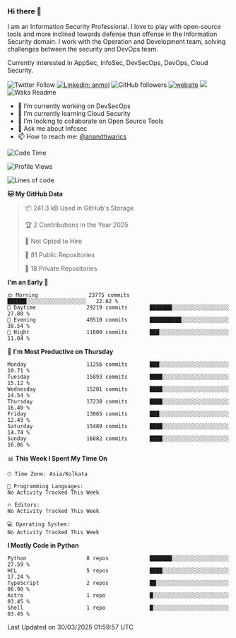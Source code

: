 ### Hi there 👋

I am an Information Security Professional. I love to play with open-source tools and more inclined towards defense than offense in the Information Security domain. I work with the Operation and Development team, solving challenges between the security and DevOps team.

Currently interested in AppSec, InfoSec, DevSecOps, DevOps, Cloud Security.

![Twitter Follow](https://img.shields.io/twitter/follow/anandtiwarics?label=Follow)
[![Linkedin: anmol](https://img.shields.io/badge/-anand-blue?style=flat-square&logo=Linkedin&logoColor=white&link=https://www.linkedin.com/in/anandsundartiwari/)](https://www.linkedin.com/in/anandsundartiwari/)
![GitHub followers](https://img.shields.io/github/followers/anandtiwarics?label=Follow&style=social)
[![website](https://img.shields.io/badge/Website-46a2f1.svg?&style=flat-square&logo=Google-Chrome&logoColor=white&link=https://anandtiwari.info/)](https://anandtiwari.info/)
![](https://visitor-badge.glitch.me/badge?page_id=anandtiwiarcs.anandtiwarics)
![Waka Readme](https://github.com/anandtiwarics/anandtiwarics/workflows/Waka%20Readme/badge.svg)

- 🔭 I’m currently working on DevSecOps 
- 🌱 I’m currently learning Cloud Security
- 👯 I’m looking to collaborate on Open Source Tools
- 💬 Ask me about Infosec
- 📫 How to reach me: [@anandtiwarics](https://twitter.com/anandtiwarics)

<!--
**anandtiwarics/anandtiwarics** is a ✨ _special_ ✨ repository because its `README.md` (this file) appears on your GitHub profile.

Here are some ideas to get you started:

- 🔭 I’m currently working on ...
- 🌱 I’m currently learning ...
- 👯 I’m looking to collaborate on ...
- 🤔 I’m looking for help with ...
- 💬 Ask me about ...
- 📫 How to reach me: ...
- 😄 Pronouns: ...
- ⚡ Fun fact: ...
-->

<!--START_SECTION:waka-->
![Code Time](http://img.shields.io/badge/Code%20Time-657%20hrs%2054%20mins-blue)

![Profile Views](http://img.shields.io/badge/Profile%20Views-0-blue)

![Lines of code](https://img.shields.io/badge/From%20Hello%20World%20I%27ve%20Written-127.6%20million%20lines%20of%20code-blue)

**🐱 My GitHub Data** 

> 📦 241.3 kB Used in GitHub's Storage 
 > 
> 🏆 2 Contributions in the Year 2025
 > 
> 🚫 Not Opted to Hire
 > 
> 📜 81 Public Repositories 
 > 
> 🔑 18 Private Repositories 
 > 
**I'm an Early 🐤** 

```text
🌞 Morning                23775 commits       ██████░░░░░░░░░░░░░░░░░░░   22.62 % 
🌆 Daytime                29219 commits       ███████░░░░░░░░░░░░░░░░░░   27.80 % 
🌃 Evening                40510 commits       ██████████░░░░░░░░░░░░░░░   38.54 % 
🌙 Night                  11600 commits       ███░░░░░░░░░░░░░░░░░░░░░░   11.04 % 
```
📅 **I'm Most Productive on Thursday** 

```text
Monday                   11256 commits       ███░░░░░░░░░░░░░░░░░░░░░░   10.71 % 
Tuesday                  15893 commits       ████░░░░░░░░░░░░░░░░░░░░░   15.12 % 
Wednesday                15281 commits       ████░░░░░░░░░░░░░░░░░░░░░   14.54 % 
Thursday                 17238 commits       ████░░░░░░░░░░░░░░░░░░░░░   16.40 % 
Friday                   13065 commits       ███░░░░░░░░░░░░░░░░░░░░░░   12.43 % 
Saturday                 15489 commits       ████░░░░░░░░░░░░░░░░░░░░░   14.74 % 
Sunday                   16882 commits       ████░░░░░░░░░░░░░░░░░░░░░   16.06 % 
```


📊 **This Week I Spent My Time On** 

```text
🕑︎ Time Zone: Asia/Kolkata

💬 Programming Languages: 
No Activity Tracked This Week

🔥 Editors: 
No Activity Tracked This Week

💻 Operating System: 
No Activity Tracked This Week
```

**I Mostly Code in Python** 

```text
Python                   8 repos             ███████░░░░░░░░░░░░░░░░░░   27.59 % 
HCL                      5 repos             ████░░░░░░░░░░░░░░░░░░░░░   17.24 % 
TypeScript               2 repos             ██░░░░░░░░░░░░░░░░░░░░░░░   06.90 % 
Astro                    1 repo              █░░░░░░░░░░░░░░░░░░░░░░░░   03.45 % 
Shell                    1 repo              █░░░░░░░░░░░░░░░░░░░░░░░░   03.45 % 
```




 Last Updated on 30/03/2025 01:59:57 UTC
<!--END_SECTION:waka-->
